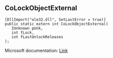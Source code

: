 ## CoLockObjectExternal

```
[DllImport("ole32.dll", SetLastError = true)]
public static extern int CoLockObjectExternal(
   IUnknown pUnk,
   int fLock,
   int fLastUnlockReleases
);
```

Microsoft documentation: [Link](https://docs.microsoft.com/en-us/windows/win32/api/combaseapi/nf-combaseapi-colockobjectexternal)
